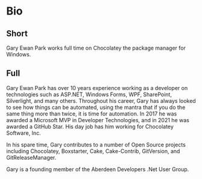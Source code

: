 # Bio

## Short

Gary Ewan Park works full time on Chocolatey the package manager for Windows.

## Full

Gary Ewan Park has over 10 years experience working as a developer on technologies such as ASP.NET, Windows Forms, WPF, SharePoint, Silverlight, and many others. Throughout his career, Gary has always looked to see how things can be automated, using the mantra that if you do the same thing more than twice, it is time for automation.  In 2017 he was awarded a Microsoft MVP in Developer Technologies, and in 2021 he was awarded a GitHub Star.  His day job has him working for Chocolatey Software, Inc.

In his spare time, Gary contributes to a number of Open Source projects including Chocolatey, Boxstarter, Cake, Cake-Contrib, GitVersion, and GitReleaseManager.

Gary is a founding member of the Aberdeen Developers .Net User Group.

